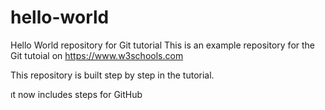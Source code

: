 # hello-world
Hello World repository for Git tutorial
This is an example repository for the Git tutoial on https://www.w3schools.com

This repository is built step by step in the tutorial.

ıt now includes steps for GitHub
